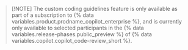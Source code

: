 > [!NOTE] The custom coding guidelines feature is only available as part of a subscription to {% data variables.product.prodname_copilot_enterprise %}, and is currently only available to selected participants in the {% data variables.release-phases.public_preview %} of {% data variables.copilot.copilot_code-review_short %}.
